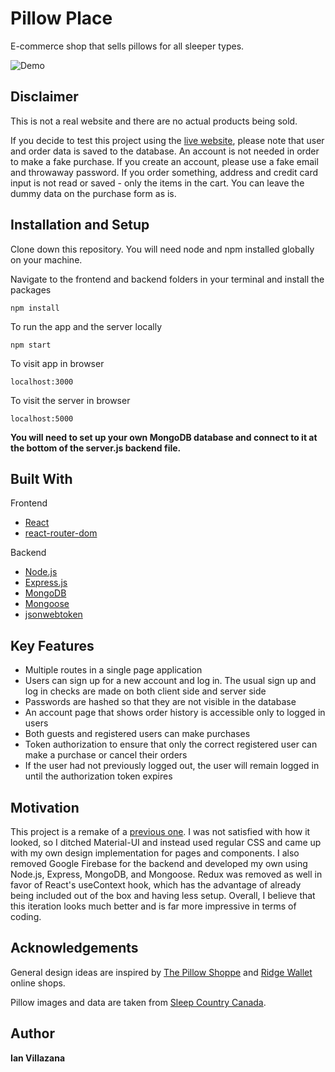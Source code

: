 # Pillow Place

E-commerce shop that sells pillows for all sleeper types.

![Demo](pillow_demo.gif)

## Disclaimer

This is not a real website and there are no actual products being sold.

If you decide to test this project using the 
[live website](https://ijv-pillow-place.netlify.app/), please note that user 
and order data is saved to the database. An account is not needed in order to 
make a fake purchase. If you create an account, please use a fake email and 
throwaway password. If you order something, address and credit card input is 
not read or saved - only the items in the cart. You can leave the dummy data 
on the purchase form as is.

## Installation and Setup

Clone down this repository. You will need node and npm installed globally on 
your machine.

Navigate to the frontend and backend folders in your terminal and install the
packages

`npm install`

To run the app and the server locally

`npm start`

To visit app in browser

`localhost:3000`

To visit the server in browser

`localhost:5000`

**You will need to set up your own MongoDB database and connect to it at the 
bottom of the server.js backend file.**

## Built With

Frontend
* [React](https://reactjs.org/)
* [react-router-dom](https://www.npmjs.com/package/react-router-dom)

Backend
* [Node.js](https://nodejs.org/en/)
* [Express.js](https://expressjs.com/)
* [MongoDB](https://www.mongodb.com/)
* [Mongoose](https://mongoosejs.com/)
* [jsonwebtoken](https://www.npmjs.com/package/jsonwebtoken)

## Key Features

* Multiple routes in a single page application
* Users can sign up for a new account and log in. The usual sign up and log in
checks are made on both client side and server side
* Passwords are hashed so that they are not visible in the database
* An account page that shows order history is accessible only to logged in users
* Both guests and registered users can make purchases
* Token authorization to ensure that only the correct registered user can make a
purchase or cancel their orders
* If the user had not previously logged out, the user will remain logged in
until the authorization token expires

## Motivation

This project is a remake of a [previous one](https://github.com/ianvillazana/pillow-place-old). 
I was not satisfied with how it looked, so I ditched Material-UI and instead 
used regular CSS and came up with my own design implementation for pages and 
components. I also removed Google Firebase for the backend and developed my own 
using Node.js, Express, MongoDB, and Mongoose. Redux was removed as well in 
favor of React's useContext hook, which has the advantage of already being 
included out of the box and having less setup. Overall, I believe that this 
iteration looks much better and is far more impressive in terms of coding.

## Acknowledgements

General design ideas are inspired by [The Pillow Shoppe](https://thepillowshoppe.ca/) 
and [Ridge Wallet](https://ridgewallet.ca/) online shops.

Pillow images and data are taken from [Sleep Country Canada](https://www.sleepcountry.ca/).

## Author

**Ian Villazana**
